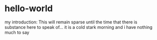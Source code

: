 # hello-world
my introduction: This will remain sparse until the time that there is substance here to speak of... 
it is a cold stark morning and i have nothing much to say
